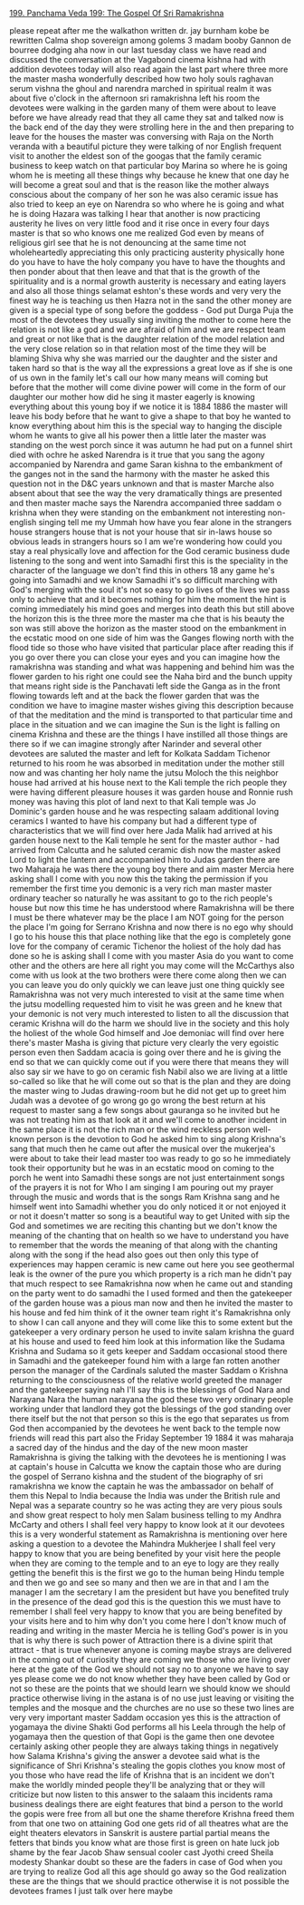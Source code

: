 [199. Panchama Veda 199: The Gospel Of Sri Ramakrishna](https://www.youtube.com/watch?v=TQfy_oUAFbU)

please repeat after me the walkathon written dr. jay burnham kobe be rewritten Calma shop sovereign among golems 3 madam booby Gannon de bourree dodging aha now in our last tuesday class we have read and discussed the conversation at the Vagabond cinema kishna had with addition devotees today will also read again the last part where three more the master masha wonderfully described how two holy souls raghavan serum vishna the ghoul and narendra marched in spiritual realm it was about five o'clock in the afternoon sri ramakrishna left his room the devotees were walking in the garden many of them were about to leave before we have already read that they all came they sat and talked now is the back end of the day they were strolling here in the and then preparing to leave for the houses the master was conversing with Raja on the North veranda with a beautiful picture they were talking of nor English frequent visit to another the eldest son of the googas that the family ceramic business to keep watch on that particular boy Marina so where he is going whom he is meeting all these things why because he knew that one day he will become a great soul and that is the reason like the mother always conscious about the company of her son he was also ceramic issue has also tried to keep an eye on Narendra so who where he is going and what he is doing Hazara was talking I hear that another is now practicing austerity he lives on very little food and it rise once in every four days master is that so who knows one me realized God even by means of religious girl see that he is not denouncing at the same time not wholeheartedly appreciating this only practicing austerity physically hone do you have to have the holy company you have to have the thoughts and then ponder about that then leave and that that is the growth of the spirituality and is a normal growth austerity is necessary and eating layers and also all those things selamat eshton's these words and very very the finest way he is teaching us then Hazra not in the sand the other money are given is a special type of song before the goddess - God put Durga Puja the most of the devotees they usually sing inviting the mother to come here the relation is not like a god and we are afraid of him and we are respect team and great or not like that is the daughter relation of the model relation and the very close relation so in that relation most of the time they will be blaming Shiva why she was married our the daughter and the sister and taken hard so that is the way all the expressions a great love as if she is one of us own in the family let's call our how many means will coming but before that the mother will come divine power will come in the form of our daughter our mother how did he sing it master eagerly is knowing everything about this young boy if we notice it is 1884 1886 the master will leave his body before that he want to give a shape to that boy he wanted to know everything about him this is the special way to hanging the disciple whom he wants to give all his power then a little later the master was standing on the west porch since it was autumn he had put on a funnel shirt died with ochre he asked Narendra is it true that you sang the agony accompanied by Narendra and game Saran kishna to the embankment of the ganges not in the sand the harmony with the master he asked this question not in the D&C years unknown and that is master Marche also absent about that see the way the very dramatically things are presented and then master mache says the Narendra accompanied three saddam o krishna when they were standing on the embankment not interesting non-english singing tell me my Ummah how have you fear alone in the strangers house strangers house that is not your house that sir in-laws house so obvious leads in strangers hours so I am we're wondering how could you stay a real physically love and affection for the God ceramic business dude listening to the song and went into Samadhi first this is the speciality in the character of the language we don't find this in others 18 any game he's going into Samadhi and we know Samadhi it's so difficult marching with God's merging with the soul it's not so easy to go lives of the lives we pass only to achieve that and it becomes nothing for him the moment the hint is coming immediately his mind goes and merges into death this but still above the horizon this is the three more the master ma che that is his beauty the son was still above the horizon as the master stood on the embankment in the ecstatic mood on one side of him was the Ganges flowing north with the flood tide so those who have visited that particular place after reading this if you go over there you can close your eyes and you can imagine how the ramakrishna was standing and what was happening and behind him was the flower garden to his right one could see the Naha bird and the bunch uppity that means right side is the Panchavati left side the Ganga as in the front flowing towards left and at the back the flower garden that was the condition we have to imagine master wishes giving this description because of that the meditation and the mind is transported to that particular time and place in the situation and we can imagine the Sun is the light is falling on cinema Krishna and these are the things I have instilled all those things are there so if we can imagine strongly after Narinder and several other devotees are saluted the master and left for Kolkata Saddam Tichenor returned to his room he was absorbed in meditation under the mother still now and was chanting her holy name the jutsu Moloch the this neighbor house had arrived at his house next to the Kali temple the rich people they were having different pleasure houses it was garden house and Ronnie rush money was having this plot of land next to that Kali temple was Jo Dominic's garden house and he was respecting salaam additional loving ceramics I wanted to have his company but had a different type of characteristics that we will find over here Jada Malik had arrived at his garden house next to the Kali temple he sent for the master author - had arrived from Calcutta and he saluted ceramic dish now the master asked Lord to light the lantern and accompanied him to Judas garden there are two Maharaja he was there the young boy there and aim master Mercia here asking shall I come with you now this the taking the permission if you remember the first time you demonic is a very rich man master master ordinary teacher so naturally he was assitant to go to the rich people's house but now this time he has understood where Ramakrishna will be there I must be there whatever may be the place I am NOT going for the person the place I'm going for Serrano Krishna and now there is no ego why should I go to his house this that place nothing like that the ego is completely gone love for the company of ceramic Tichenor the holiest of the holy dad has done so he is asking shall I come with you master Asia do you want to come other and the others are here all right you may come will the McCarthys also come with us look at the two brothers were there come along then we can you can leave you do only quickly we can leave just one thing quickly see Ramakrishna was not very much interested to visit at the same time when the jutsu modelling requested him to visit he was green and he knew that your demonic is not very much interested to listen to all the discussion that ceramic Krishna will do the harm we should live in the society and this holy the holiest of the whole God himself and Joe demoniac will find over here there's master Masha is giving that picture very clearly the very egoistic person even then Saddam acacia is going over there and he is giving the end so that we can quickly come out if you were there that means they will also say sir we have to go on ceramic fish Nabil also we are living at a little so-called so like that he will come out so that is the plan and they are doing the master wing to Judas drawing-room but he did not get up to greet him Judah was a devotee of go wrong go go wrong the best return at his request to master sang a few songs about gauranga so he invited but he was not treating him as that look at it and we'll come to another incident in the same place it is not the rich man or the wind reckless person well-known person is the devotion to God he asked him to sing along Krishna's sang that much then he came out after the musical over the mukerjea's were about to take their lead master too was ready to go so he immediately took their opportunity but he was in an ecstatic mood on coming to the porch he went into Samadhi these songs are not just entertainment songs of the prayers it is not for Who I am singing I am pouring out my prayer through the music and words that is the songs Ram Krishna sang and he himself went into Samadhi whether you do only noticed it or not enjoyed it or not it doesn't matter so song is a beautiful way to get United with sip the God and sometimes we are reciting this chanting but we don't know the meaning of the chanting that on health so we have to understand you have to remember that the words the meaning of that along with the chanting along with the song if the head also goes out then only this type of experiences may happen ceramic is new came out here you see geothermal leak is the owner of the pure you which property is a rich man he didn't pay that much respect to see Ramakrishna now when he came out and standing on the party went to do samadhi the I used formed and then the gatekeeper of the garden house was a pious man now and then he invited the master to his house and fed him think of it the owner team right it's Ramakrishna only to show I can call anyone and they will come like this to some extent but the gatekeeper a very ordinary person he used to invite salam krishna the guard at his house and used to feed him look at this information like the Sudama Krishna and Sudama so it gets keeper and Saddam occasional stood there in Samadhi and the gatekeeper found him with a large fan rotten another person the manager of the Cardinals saluted the master Saddam o Krishna returning to the consciousness of the relative world greeted the manager and the gatekeeper saying nah I'll say this is the blessings of God Nara and Narayana Nara the human narayana the god these two very ordinary people working under that landlord they got the blessings of the god standing over there itself but the not that person so this is the ego that separates us from God then accompanied by the devotees he went back to the temple now friends will read this part also the Friday September 19 1884 it was maharaja a sacred day of the hindus and the day of the new moon master Ramakrishna is giving the talking with the devotees he is mentioning I was at captain's house in Calcutta we know the captain those who are during the gospel of Serrano kishna and the student of the biography of sri ramakrishna we know the captain he was the ambassador on behalf of them this Nepal to India because the India was under the British rule and Nepal was a separate country so he was acting they are very pious souls and show great respect to holy men Salam business telling to my Andhra McCarty and others I shall feel very happy to know look at it our devotees this is a very wonderful statement as Ramakrishna is mentioning over here asking a question to a devotee the Mahindra Mukherjee I shall feel very happy to know that you are being benefited by your visit here the people when they are coming to the temple and to an eye to logy are they really getting the benefit this is the first we go to the human being Hindu temple and then we go and see so many and then we are in that and I am the manager I am the secretary I am the president but have you benefited truly in the presence of the dead god this is the question this we must have to remember I shall feel very happy to know that you are being benefited by your visits here and to him why don't you come here I don't know much of reading and writing in the master Mercia he is telling God's power is in you that is why there is such power of Attraction there is a divine spirit that attract - that is true whenever anyone is coming maybe strays are delivered in the coming out of curiosity they are coming we those who are living over here at the gate of the God we should not say no to anyone we have to say yes please come we do not know whether they have been called by God or not so these are the points that we should learn we should know we should practice otherwise living in the astana is of no use just leaving or visiting the temples and the mosque and the churches are no use so these two lines are very very important master Saddam occasion yes this is the attraction of yogamaya the divine Shakti God performs all his Leela through the help of yogamaya then the question of that Gopi is the game then one devotee certainly asking other people they are always taking things in negatively how Salama Krishna's giving the answer a devotee said what is the significance of Shri Krishna's stealing the gopis clothes you know most of you those who have read the life of Krishna that is an incident we don't make the worldly minded people they'll be analyzing that or they will criticize but now listen to this answer to the salaam this incidents rama business dealings there are eight features that bind a person to the world the gopis were free from all but one the shame therefore Krishna freed them from that one two on attaining God one gets rid of all theatres what are the eight theaters elevators in Sanskrit is austere partial partial means the fetters that binds you know what are those first is green on hate luck job shame by the fear Jacob Shaw sensual cooler cast Jyothi creed Sheila modesty Shankar doubt so these are the faders in case of God when you are trying to realize God all this age should go away so the God realization these are the things that we should practice otherwise it is not possible the devotees frames I just talk over here maybe